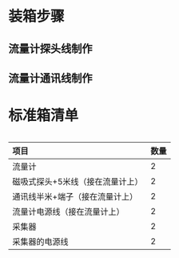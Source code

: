 # 装箱步骤

## 流量计探头线制作

## 流量计通讯线制作

# 标准箱清单

|  |  |
| :--- | :--- |


| 项目 | 数量 |
| :--- | :--- |
| 流量计 | 2 |
| 磁吸式探头+5米线（接在流量计上） | 2 |
| 通讯线半米+端子（接在流量计上） | 2 |
| 流量计电源线（接在流量计上） | 2 |
| 采集器 | 2 |
| 采集器的电源线 | 2 |




